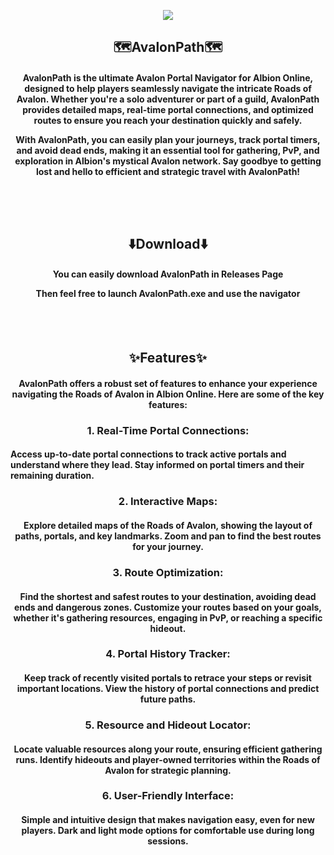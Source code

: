 <p align=center><img src='https://github.com/user-attachments/assets/c47b622e-4763-430f-9759-bec67ecf3670'></p>
<h2 align=center> <b>🗺️AvalonPath🗺️</b> </h2>
<h4 align=center> AvalonPath is the ultimate Avalon Portal Navigator for Albion Online, designed to help players seamlessly navigate the intricate Roads of Avalon. Whether you're a solo adventurer or part of a guild, AvalonPath provides detailed maps, real-time portal connections, and optimized routes to ensure you reach your destination quickly and safely.

With AvalonPath, you can easily plan your journeys, track portal timers, and avoid dead ends, making it an essential tool for gathering, PvP, and exploration in Albion's mystical Avalon network. Say goodbye to getting lost and hello to efficient and strategic travel with AvalonPath! </h4>
<h2></h2><br><br><h2 align=center>⬇️Download⬇️</h2>
<h4 align=center>
You can easily download AvalonPath in Releases Page <p></p>
Then feel free to launch AvalonPath.exe and use the navigator</h4>
<br><br>
<h2 align=center>✨Features✨</h3>
<h4 align=center>AvalonPath offers a robust set of features to enhance your experience navigating the Roads of Avalon in Albion Online. Here are some of the key features:</h4>
<h3 align=center>
1. Real-Time Portal Connections:
</h3><h4>
Access up-to-date portal connections to track active portals and understand where they lead.
Stay informed on portal timers and their remaining duration. </h4>
<h3 align=center>
2. Interactive Maps:
</h3>
<h4 align=center>
Explore detailed maps of the Roads of Avalon, showing the layout of paths, portals, and key landmarks.
Zoom and pan to find the best routes for your journey. </h4>
<h3 align=center>
3. Route Optimization:</h3>
<h4 align=center>
Find the shortest and safest routes to your destination, avoiding dead ends and dangerous zones.
Customize your routes based on your goals, whether it's gathering resources, engaging in PvP, or reaching a specific hideout.</h4>
<h3 align=center>
4. Portal History Tracker:
</h3>
<h4 align=center>
Keep track of recently visited portals to retrace your steps or revisit important locations.
View the history of portal connections and predict future paths.
</h4>
<h3 align=center>
5. Resource and Hideout Locator: </h3><h4 align=center>
Locate valuable resources along your route, ensuring efficient gathering runs.
Identify hideouts and player-owned territories within the Roads of Avalon for strategic planning.</h4>

<h3 align=center>
6. User-Friendly Interface:</h3><h4 align=center>
Simple and intuitive design that makes navigation easy, even for new players.
Dark and light mode options for comfortable use during long sessions.
</h4>

